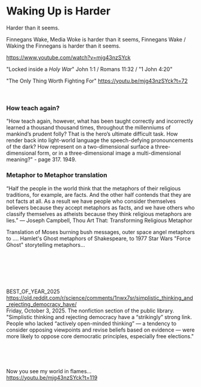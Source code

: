 # Waking Up is Harder 

Harder than it seems.

Finnegans Wake, Media Woke is harder than it seems, Finnegans Wake / Waking the Finnegans is harder than it seems.

https://www.youtube.com/watch?v=mjg43nzSYck

"Locked inside a *Holy War*" John 1:1 / Romans 11:32 / "1 John 4:20"

"The Only Thing Worth Fighting For" https://youtu.be/mjg43nzSYck?t=72

&nbsp;

### How teach again?

"How teach again, however, what has been taught correctly and incorrectly learned a thousand thousand times, throughout the millenniums of mankind’s prudent folly? That is the hero’s ultimate difficult task. How render back into light-world language the speech-defying pronouncements of the dark? How represent on a two-dimensional surface a three-dimensional form, or in a three-dimensional image a multi-dimensional meaning?" - page 317. 1949. 

### Metaphor to Metaphor translation

“Half the people in the world think that the metaphors of their religious traditions, for example, are facts. And the other half contends that they are not facts at all. As a result we have people who consider themselves believers because they accept metaphors as facts, and we have others who classify themselves as atheists because they think religious metaphors are lies.”
― Joseph Campbell, Thou Art That: Transforming Religious Metaphor

Translation of Moses burning bush messages, outer space angel metaphors to .... Hamlet's Ghost metaphors of Shakespeare, to 1977 Star Wars "Force Ghost" storytelling metaphors...

&nbsp;

&nbsp;

&nbsp;

BEST_OF_YEAR_2025     
https://old.reddit.com/r/science/comments/1nwx7sr/simplistic_thinking_and_rejecting_democracy_have/     
Friday, October 3, 2025. The nonfiction section of the public library.    
"Simplistic thinking and rejecting democracy have a “strikingly” strong link. People who lacked “actively open-minded thinking” — a tendency to consider opposing viewpoints and revise beliefs based on evidence — were more likely to oppose core democratic principles, especially free elections."

&nbsp;

&nbsp;

Now you see my world in flames...     
https://youtu.be/mjg43nzSYck?t=119
